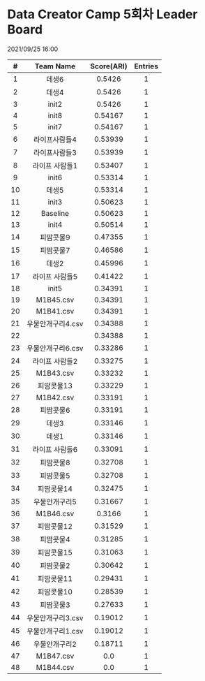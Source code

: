 # Data Creator Camp 5회차 Leader Board
2021/09/25 16:00

|#|Team Name|Score(ARI)|Entries|  
|:---:|:---:|:---:|:---:|  
|1|데생6|0.5426|1|  
|2|데생4|0.5426|1|  
|3|init2|0.5426|1|  
|4|init8|0.54167|1|  
|5|init7|0.54167|1|  
|6|라이프사람들4|0.53939|1|  
|7|라이프사람들3|0.53939|1|  
|8|라이프 사람들1|0.53407|1|  
|9|init6|0.53314|1|  
|10|데생5|0.53314|1|  
|11|init3|0.50623|1|  
|12|Baseline|0.50623|1|  
|13|init4|0.50514|1|  
|14|피땀콧물9|0.47355|1|  
|15|피땀콧물7|0.46586|1|  
|16|데생2|0.45996|1|  
|17|라이프 사람들5|0.41422|1|  
|18|init5|0.34391|1|  
|19|M1B45.csv|0.34391|1|  
|20|M1B41.csv|0.34391|1|  
|21|우물안개구리4.csv|0.34388|1|  
|22||0.34388|1|  
|23|우물안개구리6.csv|0.33286|1|  
|24|라이프 사람들2|0.33275|1|  
|25|M1B43.csv|0.33232|1|  
|26|피땀콧물13|0.33229|1|  
|27|M1B42.csv|0.33191|1|  
|28|피땀콧물6|0.33191|1|  
|29|데생3|0.33146|1|  
|30|데생1|0.33146|1|  
|31|라이프 사람들6|0.33091|1|  
|32|피땀콧물8|0.32708|1|  
|33|피땀콧물5|0.32708|1|  
|34|피땀콧물14|0.32475|1|  
|35|우물안개구리5|0.31667|1|  
|36|M1B46.csv|0.3166|1|  
|37|피땀콧물12|0.31529|1|  
|38|피땀콧물4|0.31285|1|  
|39|피땀콧물15|0.31063|1|  
|40|피땀콧물2|0.30642|1|  
|41|피땀콧물11|0.29431|1|  
|42|피땀콧물10|0.28539|1|  
|43|피땀콧물3|0.27633|1|  
|44|우물안개구리3.csv|0.19012|1|  
|45|우물안개구리1.csv|0.19012|1|  
|46|우물안개구리2|0.18711|1|  
|47|M1B47.csv|0.0|1|  
|48|M1B44.csv|0.0|1|  
